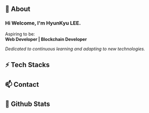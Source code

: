 ## 👀 About
### Hi Welcome, I'm **HyunKyu LEE**. <br/>
Aspiring to be:<br/>
**Web Developer | Blockchain Developer**<br/>

*Dedicated to continuous learning and adapting to new technologies.*

## ⚡ Tech Stacks

## 📫 Contact

## 💞️ Github Stats
